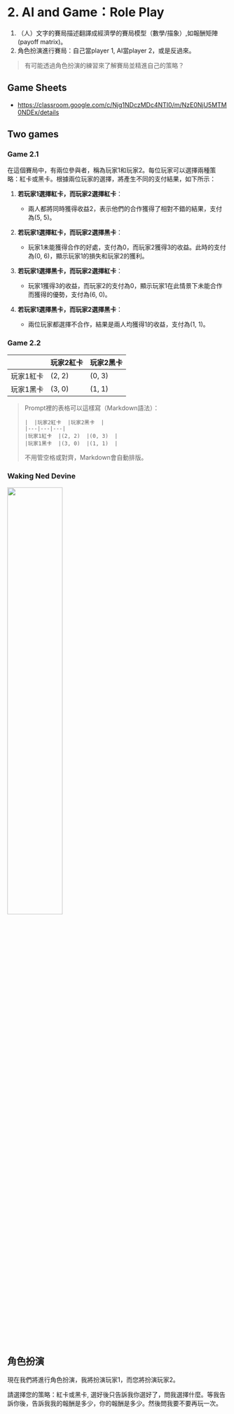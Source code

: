 # 2. AI and Game：Role Play

  1. （人）文字的賽局描述翻譯成經濟學的賽局模型（數學/描象）,如報酬矩陣(payoff matrix)。
  2. 角色扮演進行賽局：自己當player 1, AI當player 2，或是反過來。

> 有可能透過角色扮演的練習來了解賽局並精進自己的策略？

## Game Sheets

 - <https://classroom.google.com/c/Njg1NDczMDc4NTI0/m/NzE0NjU5MTM0NDEx/details>

## Two games

### Game 2.1

在這個賽局中，有兩位參與者，稱為玩家1和玩家2。每位玩家可以選擇兩種策略：紅卡或黑卡。根據兩位玩家的選擇，將產生不同的支付結果，如下所示：

1. **若玩家1選擇紅卡，而玩家2選擇紅卡**：
   - 兩人都將同時獲得收益2，表示他們的合作獲得了相對不錯的結果，支付為(5, 5)。

2. **若玩家1選擇紅卡，而玩家2選擇黑卡**：
   - 玩家1未能獲得合作的好處，支付為0，而玩家2獲得3的收益。此時的支付為(0, 6)，顯示玩家1的損失和玩家2的獲利。

3. **若玩家1選擇黑卡，而玩家2選擇紅卡**：
   - 玩家1獲得3的收益，而玩家2的支付為0，顯示玩家1在此情景下未能合作而獲得的優勢，支付為(6, 0)。

4. **若玩家1選擇黑卡，而玩家2選擇黑卡**：
   - 兩位玩家都選擇不合作，結果是兩人均獲得1的收益，支付為(1, 1)。

### Game 2.2

|  |玩家2紅卡  |玩家2黑卡  |
|---|---|---|
|玩家1紅卡  |(2, 2)  |(0, 3)  |
|玩家1黑卡  |(3, 0)  |(1, 1)  |

> Prompt裡的表格可以這樣寫（Markdown語法）：
> ```
> |  |玩家2紅卡  |玩家2黑卡  |
> |---|---|---|
> |玩家1紅卡  |(2, 2)  |(0, 3)  |
> |玩家1黑卡  |(3, 0)  |(1, 1)  |
> ```
> 不用管空格或對齊，Markdown會自動排版。

### Waking Ned Devine

<img src="https://m.media-amazon.com/images/I/A1WL8i6HjYL._AC_UF1000,1000_QL80_.jpg" width="50%"/>


## 角色扮演

現在我們將進行角色扮演，我將扮演玩家1，而您將扮演玩家2。

請選擇您的策略：紅卡或黑卡, 選好後只告訴我你選好了，問我選擇什麼。等我告訴你後，告訴我我的報酬是多少，你的報酬是多少。然後問我要不要再玩一次。

